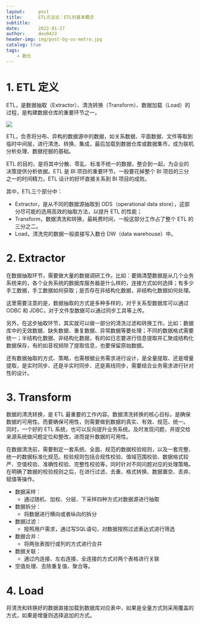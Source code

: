 ```yaml
---
layout:     post
title:      ETL方法论：ETL的基本概念
subtitle:   
date:       2022-01-27
author:     dex0423
header-img: img/post-bg-os-metro.jpg
catalog: true
tags:
    - 数仓
---
```



# 1. ETL 定义

ETL，是数据抽取（Extractor）、清洗转换（Transform）、数据加载（Load）的过程，是构建数据仓库的重要环节之一。

![]({{site.baseurl}}/img-post/etl-1-2.png)

ETL，负责将分布、异构的数据源中的数据，如关系数据、平面数据、文件等取到临时中间层，进行清洗、转换、集成，最后加载到数据仓库或数据集市，成为联机分析处理、数据挖掘的基础。

ETL 的目的，是将其中分散、零乱、标准不统一的数据，整合到一起，为企业的决策提供分析依据。ETL 是 BI 项目的重要环节，一般要花掉整个 BI 项目的三分之一的时间精力，ETL 设计的好坏直接关系到 BI 项目的成败。

其中，ETL三个部分中：
- Extractor，是从不同的数据源抽取到 ODS（operational data store），这部分尽可能的选用高效的抽取方法，以提升 ETL 的性能；
- Transform，数据清洗和转换，最耗费时间，一般这部分工作占了整个 ETL 的三分之二。
- Load，清洗完的数据一般直接写入数仓 DW（data warehouse）中。

# 2. Extractor

在数据抽取环节，需要做大量的数据调研工作。比如：要搞清楚数据是从几个业务系统来的，各个业务系统的数据库服务器是什么样的，连接方式如何选择；有多少手工数据，手工数据如何获取；是否存在非结构化数据，非结构化数据如何处理。

这里需要注意的是，数据抽取的方式是多种多样的，对于关系型数据库可以通过 ODBC 和 JDBC，对于文件型数据可以通过同步工具等上传。

另外，在这步抽取环节，其实就可以做一部分的清洗过滤和转换工作。比如：数据库中的无效数据、缺失数据、重复数据、异常数据等要处理；不同的数据格式需要统一；半结构化数据、非结构化数据，有的如日志要进行信息提取并汇聚成结构化数据保存，有的如音视频除了提取信息，也要保留原始数据。

还有数据抽取的方式、策略，也需根据业务需求进行设计，是全量提取、还是增量提取，是实时同步、还是半实时同步、还是离线同步，需要结合业务需求进行针对性的设计。

# 3. Transform

数据的清洗转换，是 ETL 最重要的工作内容。数据清洗转换的核心目标，是确保数据的可用性。而要确保可用性，则需要做到数据的真实、有效、规范、统一。 同时，一个好的 ETL 系统，也可以反向提升业务系统。及时发现问题，并提交给来源系统做问题定位和整改，进而提升数据的可用性。

在数据清洗前，需要制定一套系统、全面、规范的数据校验规则，以及一套完整、统一的数据标准化规范。校验规则包括合规性校验、值域范围校验、数据格式较严、空值校验、准确性校验、完整性校验等，同时针对不同问题对应的处理策略。在明确了数据的校验规则之后，在进行过滤、去重、格式转换、数据置空、丢弃、赋值等操作。

- 数据采样：
  - 通过随机、加权、分层、下采样四种方式对数据源进行抽取
- 数据拆分：
  - 将数据进行横向或者纵向的拆分
- 数据过滤：
  - 按照用户需求，通过写SQL语句，对数据按照过滤表达式进行筛选
- 数据合并：
  - 将两张表按行或列的方式进行合并
- 数据关联：
  - 通过内连接、左右连接、全连接的方式对两个表格进行关联
- 空值处理、去除重复值、聚合等。

# 4. Load

将清洗和转换好的数据直接加载到数据库对应表中，如果是全量方式则采用覆盖的方式，如果是增量则选择追加的方式。


